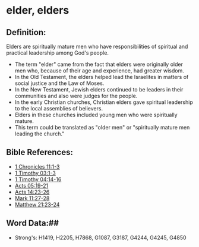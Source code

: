 # elder, elders #

## Definition: ##

Elders are spiritually mature men who have responsibilities of spiritual and practical leadership among God's people.

* The term "elder" came from the fact that elders were originally older men who, because of their age and experience, had greater wisdom.
* In the Old Testament, the elders helped lead the Israelites in matters of social justice and the Law of Moses.
* In the New Testament, Jewish elders continued to be leaders in their communities and also were judges for the people.
* In the early Christian churches, Christian elders gave spiritual leadership to the local assemblies of believers.
* Elders in these churches included young men who were spiritually mature.
* This term could be translated as "older men" or "spiritually mature men leading the church."

## Bible References: ##

* [1 Chronicles 11:1-3](rc://en/tn/help/1ch/11/01)
* [1 Timothy 03:1-3](rc://en/tn/help/1ti/03/01)
* [1 Timothy 04:14-16](rc://en/tn/help/1ti/04/14)
* [Acts 05:19-21](rc://en/tn/help/act/05/19)
* [Acts 14:23-26](rc://en/tn/help/act/14/23)
* [Mark 11:27-28](rc://en/tn/help/mrk/11/27)
* [Matthew 21:23-24](rc://en/tn/help/mat/21/23)

## Word Data:##

* Strong's: H1419, H2205, H7868, G1087, G3187, G4244, G4245, G4850

